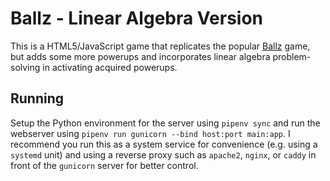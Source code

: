 # Ballz - Linear Algebra Version
This is a HTML5/JavaScript game that replicates the popular [Ballz](https://play.google.com/store/apps/details?id=com.ketchapp.ballz&hl=en_US&gl=US) game, but adds some more powerups and incorporates linear algebra problem-solving in activating acquired powerups.

## Running
Setup the Python environment for the server using `pipenv sync` and run the webserver using `pipenv run gunicorn --bind host:port main:app`. I recommend you run this as a system service for convenience (e.g. using a `systemd` unit) and using a reverse proxy such as `apache2`, `nginx`, or `caddy` in front of the `gunicorn` server for better control.